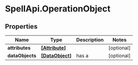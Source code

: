 # SpellApi.OperationObject

## Properties
Name | Type | Description | Notes
------------ | ------------- | ------------- | -------------
**attributes** | [**[Attribute]**](Attribute.md) |  | [optional] 
**dataObjects** | [**[DataObject]**](DataObject.md) | has a | [optional] 
